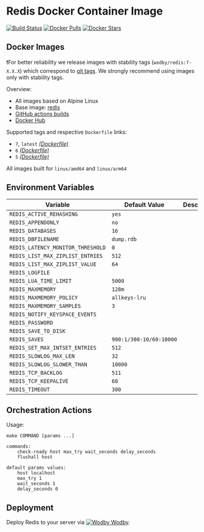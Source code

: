 # Redis Docker Container Image

[![Build Status](https://github.com/wodby/redis/workflows/Build%20docker%20image/badge.svg)](https://github.com/wodby/redis/actions)
[![Docker Pulls](https://img.shields.io/docker/pulls/wodby/redis.svg)](https://hub.docker.com/r/wodby/redis)
[![Docker Stars](https://img.shields.io/docker/stars/wodby/redis.svg)](https://hub.docker.com/r/wodby/redis)

## Docker Images

❗For better reliability we release images with stability tags (`wodby/redis:7-X.X.X`) which correspond to [git tags](https://github.com/wodby/redis/releases). We strongly recommend using images only with stability tags. 

Overview:

- All images based on Alpine Linux
- Base image: [redis](https://github.com/docker-library/redis)
- [GitHub actions builds](https://github.com/wodby/redis/actions) 
- [Docker Hub](https://hub.docker.com/r/wodby/redis)

[_(Dockerfile)_]: https://github.com/wodby/redis/tree/master/Dockerfile

Supported tags and respective `Dockerfile` links:

- `7`, `latest` [_(Dockerfile)_]
- `6` [_(Dockerfile)_]
- `5` [_(Dockerfile)_]

All images built for `linux/amd64` and `linux/arm64`

## Environment Variables

| Variable                          | Default Value           | Description |
|-----------------------------------|-------------------------|-------------|
| `REDIS_ACTIVE_REHASHING`          | `yes`                   |             |
| `REDIS_APPENDONLY`                | `no`                    |             |
| `REDIS_DATABASES`                 | `16`                    |             |
| `REDIS_DBFILENAME`                | `dump.rdb`              |             |
| `REDIS_LATENCY_MONITOR_THRESHOLD` | `0`                     |             |
| `REDIS_LIST_MAX_ZIPLIST_ENTRIES`  | `512`                   |             |
| `REDIS_LIST_MAX_ZIPLIST_VALUE`    | `64`                    |             |
| `REDIS_LOGFILE`                   |                         |             |
| `REDIS_LUA_TIME_LIMIT`            | `5000`                  |             |
| `REDIS_MAXMEMORY`                 | `128m`                  |             |
| `REDIS_MAXMEMORY_POLICY`          | `allkeys-lru`           |             |
| `REDIS_MAXMEMORY_SAMPLES`         | `3`                     |             |
| `REDIS_NOTIFY_KEYSPACE_EVENTS`    |                         |             |
| `REDIS_PASSWORD`                  |                         |             |
| `REDIS_SAVE_TO_DISK`              |                         |             |
| `REDIS_SAVES`                     | `900:1/300:10/60:10000` |             |
| `REDIS_SET_MAX_INTSET_ENTRIES`    | `512`                   |             |
| `REDIS_SLOWLOG_MAX_LEN`           | `32`                    |             |
| `REDIS_SLOWLOG_SLOWER_THAN`       | `10000`                 |             |
| `REDIS_TCP_BACKLOG`               | `511`                   |             |
| `REDIS_TCP_KEEPALIVE`             | `60`                    |             |
| `REDIS_TIMEOUT`                   | `300`                   |             |

## Orchestration Actions

Usage:
```
make COMMAND [params ...]
 
commands:
    check-ready host max_try wait_seconds delay_seconds
    flushall host
    
default params values:
    host localhost
    max_try 1
    wait_seconds 1
    delay_seconds 0
```

## Deployment

Deploy Redis to your server via [![Wodby](https://www.google.com/s2/favicons?domain=wodby.com) Wodby](https://wodby.com/stacks/redis).
